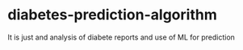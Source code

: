 # diabetes-prediction-algorithm
It is just and analysis of diabete reports and use of ML for prediction
